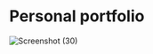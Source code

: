 # Personal portfolio

![Screenshot (30)](https://user-images.githubusercontent.com/94384027/202232910-42080b32-4568-476f-986e-924d93cd8de7.png)

